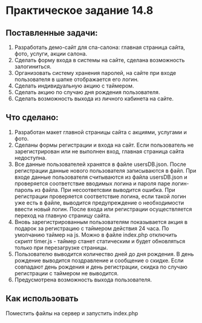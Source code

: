 # Практическое задание 14.8

## Поставленные задачи:

1. Разработать демо-сайт для спа-салона: главная страница сайта, фото, услуги, акции салона.
2. Сделать форму входа в системы на сайте, сделана возможность залогиниться.
3. Организовать систему хранения паролей, на сайте при входе пользователя в шапке отображается его логин.
4. Сделать индивидуальную акцию с таймером.
5. Сделать акцию по случаю дня рождения пользователя.
6. Сделать возможность выхода из личного кабинета на сайте.

## Что сделано:

1. Разработан макет главной страницы сайта с акциями, услугами и фото.
2. Сделаны формы регистрации и входа на сайт. Если пользователь не зарегистрирован или не выполнен вход, главная страница сайта недоступна.
3. Все данные пользователей хранятся в файле usersDB.json. После регистрации данные нового пользователя записываются в файл. При входе данные пользователя считываются из файла usersDB.json и проверяется соответствие вводимых логина и пароля паре логин-пароль из файла. При несоответсвии выводится ошибка. При регистрации проверяется соответствие логина, если такой логин уже есть в файле, выводится предупреждение о необходимости ввести новый логин. После входа или регистрации осуществляется переход на главную страницу сайта.
4. Вновь зарегистрированным пользователям показывается акция в подарок за регистрацию с таймером действия 24 часа. По умолчанию таймер на js. Можно в файле index.php отключить скрипт timer.js - таймер станет статическим и будет обновляться только при перезагрузке страницы.
5. Пользователю выводится количество дней до дня рождения. В день рождение выводится поздравление и сообщение о скидке. Если совпадают день рождения и день регистрации, скидка по случаю регистрации с таймером не выводится.
6. Предусмотрена возможность выхода пользователя.

## Как использовать

Поместить файлы на сервер и запустить index.php
